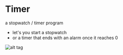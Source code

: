 Timer
=====

a stopwatch / timer program

- let's you start a stopwatch
- or a timer that ends with an alarm once it reaches 0

![alt tag](https://raw.github.com/dragon5689/Timer/blob/master/Timer.png)

